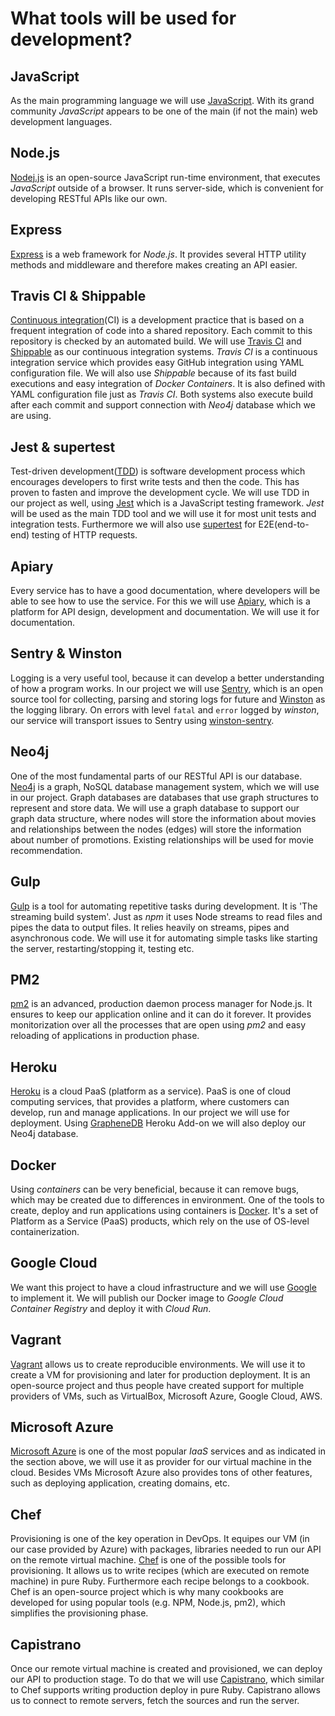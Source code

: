 # What tools will be used for development?

## JavaScript

As the main programming language we will use [JavaScript](https://www.javascript.com/). With its grand community _JavaScript_ appears to be one of the main \(if not the main\) web development languages.

## Node.js

[Nodej.js](https://nodejs.org/en/) is an open-source JavaScript run-time environment, that executes _JavaScript_ outside of a browser. It runs server-side, which is convenient for developing RESTful APIs like our own.

## Express

[Express](http://expressjs.com/) is a web framework for _Node.js_. It provides several HTTP utility methods and middleware and therefore makes creating an API easier.

## Travis CI & Shippable

[Continuous integration](https://en.wikipedia.org/wiki/Continuous_integration)\(CI\) is a development practice that is based on a frequent integration of code into a shared repository. Each commit to this repository is checked by an automated build. We will use [Travis CI](https://travis-ci.com/) and [Shippable](https://app.shippable.com/) as our continuous integration systems. _Travis CI_ is a continuous integration service which provides easy GitHub integration using YAML configuration file. We will also use _Shippable_ because of its fast build executions and easy integration of _Docker Containers_. It is also defined with YAML configuration file just as _Travis CI_. Both systems also execute build after each commit and support connection with _Neo4j_ database which we are using.

## Jest & supertest

Test-driven development\([TDD](https://en.wikipedia.org/wiki/Test-driven_development)\) is software development process which encourages developers to first write tests and then the code. This has proven to fasten and improve the development cycle. We will use TDD in our project as well, using [Jest](https://jestjs.io/) which is a JavaScript testing framework. _Jest_ will be used as the main TDD tool and we will use it for most unit tests and integration tests. Furthermore we will also use [supertest](https://www.npmjs.com/package/supertest) for E2E\(end-to-end\) testing of HTTP requests.

## Apiary

Every service has to have a good documentation, where developers will be able to see how to use the service. For this we will use [Apiary](https://apiary.io/), which is a platform for API design, development and documentation. We will use it for documentation.

## Sentry & Winston

Logging is a very useful tool, because it can develop a better understanding of how a program works. In our project we will use [Sentry](https://sentry.io/welcome/), which is an open source tool for collecting, parsing and storing logs for future and [Winston](https://www.npmjs.com/package/winston) as the logging library. On errors with level `fatal` and `error` logged by _winston_, our service will transport issues to Sentry using [winston-sentry](https://github.com/synapsestudios/winston-sentry).

## Neo4j

One of the most fundamental parts of our RESTful API is our database. [Neo4j](https://neo4j.com/) is a graph, NoSQL database management system, which we will use in our project. Graph databases are databases that use graph structures to represent and store data. We will use a graph database to support our graph data structure, where nodes will store the information about movies and relationships between the nodes \(edges\) will store the information about number of promotions. Existing relationships will be used for movie recommendation.

## Gulp

[Gulp](https://gulpjs.com/) is a tool for automating repetitive tasks during development. It is 'The streaming build system'. Just as _npm_ it uses Node streams to read files and pipes the data to output files. It relies heavily on streams, pipes and asynchronous code. We will use it for automating simple tasks like starting the server, restarting/stopping it, testing etc.

## PM2

[pm2](https://pm2.keymetrics.io/) is an advanced, production daemon process manager for Node.js. It ensures to keep our application online and it can do it forever. It provides monitorization over all the processes that are open using _pm2_ and easy reloading of applications in production phase.

## Heroku

[Heroku](https://www.heroku.com/) is a cloud PaaS \(platform as a service\). PaaS is one of cloud computing services, that provides a platform, where customers can develop, run and manage applications. In our project we will use for deployment. Using [GrapheneDB](https://www.graphenedb.com/) Heroku Add-on we will also deploy our Neo4j database.

## Docker

Using _containers_ can be very beneficial, because it can remove bugs, which may be created due to differences in environment. One of the tools to create, deploy and run applications using containers is [Docker](https://www.docker.com/). It's a set of Platform as a Service \(PaaS\) products, which rely on the use of OS-level containerization.

## Google Cloud

We want this project to have a cloud infrastructure and we will use [Google](https://cloud.google.com/) to implement it. We will publish our Docker image to _Google Cloud Container Registry_ and deploy it with _Cloud Run_.

## Vagrant

[Vagrant](https://www.vagrantup.com/) allows us to create reproducible environments. We will use it to create a VM for provisioning and later for production deployment. It is an open-source project and thus people have created support for multiple providers of VMs, such as VirtualBox, Microsoft Azure, Google Cloud, AWS.

## Microsoft Azure

[Microsoft Azure](https://azure.microsoft.com/en-us/) is one of the most popular _IaaS_ services and as indicated in the section above, we will use it as provider for our virtual machine in the cloud. Besides VMs Microsoft Azure also provides tons of other features, such as deploying application, creating domains, etc. 

## Chef

Provisioning is one of the key operation in DevOps. It equipes our VM \(in our case provided by Azure\) with packages, libraries needed to run our API on the remote virtual machine. [Chef](https://www.chef.io/) is one of the possible tools for provisioning. It allows us to write recipes \(which are executed on remote machine\) in pure Ruby. Furthermore each recipe belongs to a cookbook. Chef is an open-source project which is why many cookbooks are developed for using popular tools \(e.g. NPM, Node.js, pm2\), which simplifies the provisioning phase.

## Capistrano

Once our remote virtual machine is created and provisioned, we can deploy our API to production stage. To do that we will use [Capistrano](https://capistranorb.com/), which similar to Chef supports writing production deploy in pure Ruby. Capistrano allows us to connect to remote servers, fetch the sources and run the server.

